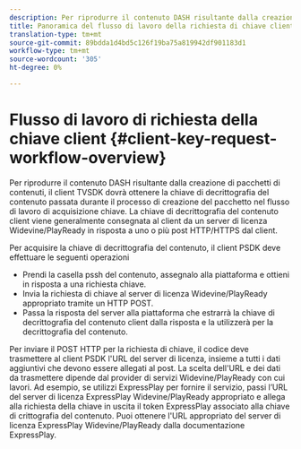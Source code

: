 ```yaml
---
description: Per riprodurre il contenuto DASH risultante dalla creazione di pacchetti di contenuti, il client TVSDK dovrà ottenere la chiave di decrittografia del contenuto passata durante il processo di creazione del pacchetto nel flusso di lavoro di acquisizione chiave. La chiave di decrittografia del contenuto client viene generalmente consegnata al client da un server di licenza Widevine/PlayReady in risposta a uno o più post HTTP/HTTPS dal client.
title: Panoramica del flusso di lavoro della richiesta di chiave client
translation-type: tm+mt
source-git-commit: 89bdda1d4bd5c126f19ba75a819942df901183d1
workflow-type: tm+mt
source-wordcount: '305'
ht-degree: 0%

---
```



# Flusso di lavoro di richiesta della chiave client {#client-key-request-workflow-overview}

Per riprodurre il contenuto DASH risultante dalla creazione di pacchetti di contenuti, il client TVSDK dovrà ottenere la chiave di decrittografia del contenuto passata durante il processo di creazione del pacchetto nel flusso di lavoro di acquisizione chiave. La chiave di decrittografia del contenuto client viene generalmente consegnata al client da un server di licenza Widevine/PlayReady in risposta a uno o più post HTTP/HTTPS dal client.

Per acquisire la chiave di decrittografia del contenuto, il client PSDK deve effettuare le seguenti operazioni

* Prendi la casella pssh del contenuto, assegnalo alla piattaforma e ottieni in risposta a una richiesta chiave.
* Invia la richiesta di chiave al server di licenza Widevine/PlayReady appropriato tramite un HTTP POST.
* Passa la risposta del server alla piattaforma che estrarrà la chiave di decrittografia del contenuto client dalla risposta e la utilizzerà per la decrittografia del contenuto.

Per inviare il POST HTTP per la richiesta di chiave, il codice deve trasmettere al client PSDK l&#39;URL del server di licenza, insieme a tutti i dati aggiuntivi che devono essere allegati al post. La scelta dell&#39;URL e dei dati da trasmettere dipende dal provider di servizi Widevine/PlayReady con cui lavori. Ad esempio, se utilizzi ExpressPlay per fornire il servizio, passi l’URL del server di licenza ExpressPlay Widevine/PlayReady appropriato e allega alla richiesta della chiave in uscita il token ExpressPlay associato alla chiave di crittografia del contenuto. Puoi ottenere l&#39;URL appropriato del server di licenza ExpressPlay Widevine/PlayReady dalla documentazione ExpressPlay.